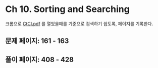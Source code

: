 # Ch 10. Sorting and Searching

크롬으로 [CtCI.pdf](../../CtCI.pdf) 를 열었을때를 기준으로 검색하기 쉽도록, 페이지를 기록한다.

## 문제 페이지: 161 - 163

## 풀이 페이지: 408 - 428
